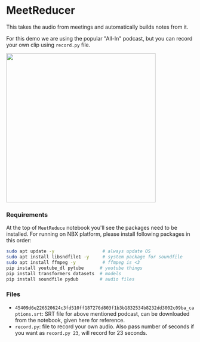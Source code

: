 # MeetReducer

This takes the audio from meetings and automatically builds notes from it.

For this demo we are using the popular "All-In" podcast, but you can record your own clip using `record.py` file.

<a href="https://www.youtube.com/watch?v=rWEPSKkkdKQ">
  <img src="https://i.ytimg.com/vi/DprQR7jhd7A/maxresdefault.jpg" style="height: 400px">
</a>

### Requirements

At the top of `MeetReduce` notebook you'll see the packages need to be installed. For running on NBX platform, please install following packages in this order:

```bash
sudo apt update -y                  # always update OS
sudo apt install libsndfile1 -y     # system package for soundfile
sudo apt install ffmpeg -y          # ffmpeg is <3
pip install youtube_dl pytube      # youtube things
pip install transformers datasets  # models
pip install soundfile pydub        # audio files
```

### Files

- `45409d6e226520624c3fd510ff187276d803f1b3b1832534b8232dd3002c09ba_captions.srt`: SRT file for above mentioned podcast, can be downloaded from the notebook, given here for reference.
- `record.py`: file to record your own audio. Also pass number of seconds if you want as `record.py 23`, will record for 23 seconds.
